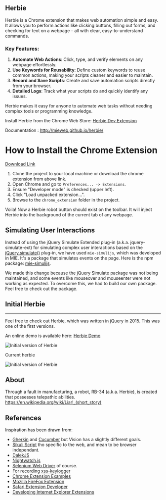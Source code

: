 
## Herbie

Herbie is a Chrome extension that makes web automation simple and easy. It allows you to perform actions like clicking buttons, filling out forms, and checking for text on a webpage – all with clear, easy-to-understand commands.

### Key Features:
1. **Automate Web Actions**: Click, type, and verify elements on any webpage effortlessly.
2. **Use Keywords for Reusability**: Define custom keywords to reuse common actions, making your scripts cleaner and easier to maintain.
3. **Record and Save Scripts**: Create and save automation scripts directly from your browser.
4. **Detailed Logs**: Track what your scripts do and quickly identify any issues.

Herbie makes it easy for anyone to automate web tasks without needing complex tools or programming knowledge.

Install Herbie from the Chrome Web Store: [Herbie Dev Extension](https://chromewebstore.google.com/detail/herbie-dev/bikchlaboloecmadcmngdofkfpajoahn)

Documentation :  http://mieweb.github.io/herbie/

# How to Install the Chrome Extension
[Download Link](https://github.com/HrithikMani/herbie/releases/latest)
1. Clone the project to your local machine or download the chrome extension from above link.
2. Open Chrome and go to `Preferences... -> Extensions`.
3. Ensure "Developer mode" is checked (upper left).
4. Click "Load unpacked extension...".
5. Browse to the `chrome_extension` folder in the project.

Voila! Now a Herbie robot button should exist on the toolbar. It will inject Herbie into the background of the current tab of any webpage.

## Simulating User Interactions

Instead of using the jQuery Simulate Extended plug-in (a.k.a. jquery-simulate-ext) for simulating complex user interactions based on the [jQuery.simulate()](https://github.com/jquery/jquery-simulate) plug-in, we have used `mie-simulijs`, which was developed in MIE. It's a package that simulates events on the page. Here is the npm package: [mie-simulijs](https://www.npmjs.com/package/mie-simulijs).

We made this change because the jQuery Simulate package was not being maintained, and some events like mouseover and mouseenter were not working as expected. To overcome this, we had to build our own package. Feel free to check out the package.


## Initial Herbie
----

Feel free to check out Herbie, which was written in jQuery in 2015. This was one of the first versions.

An online demo is available here: [Herbie Demo](http://mieweb.github.io/herbie/demo/index.html#run_herbie)

![Initial version of Herbie](http://mieweb.github.io/herbie/herbie_movie.gif)

Current herbie 

![Initial version of Herbie](http://mieweb.github.io/herbie/herbie_current.gif)

About
-----
Through a fault in manufacturing, a robot, RB-34 (a.k.a. Herbie), is created that possesses telepathic abilities. https://en.wikipedia.org/wiki/Liar!_(short_story)

References
----------

Inspiration has been drawn from:
* [Gherkin](https://github.com/cucumber/cucumber/wiki/Gherkin) and [Cucumber](https://cukes.info/) but Vision has a slightly different goals.
* [Sikuli Script](http://www.sikuli.org/) tho specific to the web, and mean to be browser independant.
* [DalekJS](http://dalekjs.com/pages/documentation.html)
* [Nightwatch.js](http://nightwatchjs.org/)
* [Selenium Web Driver](https://code.google.com/p/selenium/wiki/JsonWireProtocol) of course.
* For recording [xss-keylogger](https://github.com/hadynz/xss-keylogger)
* [Chrome Extension Examples](https://developer.chrome.com/extensions/samples#search:webnavigation.oncommitted)
* [Mozilla FireFox Extension](https://developer.mozilla.org/en-US/Add-ons/SDK/Tutorials/Modifying_the_Page_Hosted_by_a_Tab)
* [Safari Extension Developer](https://developer.apple.com/library/safari/documentation/Tools/Conceptual/SafariExtensionGuide/Introduction/Introduction.html)
* [Developing Internet Explorer Extensions](http://stackoverflow.com/questions/5643819/developing-internet-explorer-extensions)
